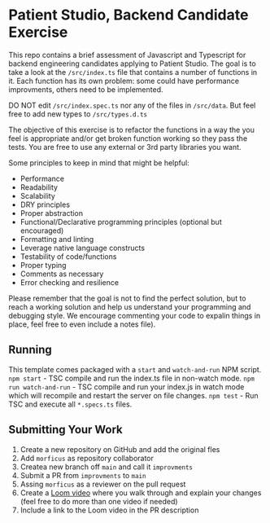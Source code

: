 # Patient Studio, Backend Candidate Exercise

This repo contains a brief assessment of Javascript and Typescript for backend engineering candidates applying to Patient Studio. The goal is to take a look at the `/src/index.ts` file that contains a number of functions in it. Each function has its own problem: some could have performance improvments, others need to be implemented.

DO NOT edit `/src/index.spec.ts` nor any of the files in `/src/data`. But feel free to add new types to `/src/types.d.ts`

The objective of this exercise is to refactor the functions in a way the you feel is appropriate and/or get broken function working so they pass the tests. You are free to use any external or 3rd party libraries you want.

Some principles to keep in mind that might be helpful:

- Performance
- Readability
- Scalability
- DRY principles
- Proper abstraction
- Functional/Declarative programming principles (optional but encouraged)
- Formatting and linting
- Leverage native language constructs
- Testability of code/functions
- Proper typing
- Comments as necessary
- Error checking and resilience

Please remember that the goal is not to find the perfect solution, but to reach a working solution and help us understand your programming and debugging style. We encourage commenting your code to expalin things in place, feel free to even include a notes file).

## Running

This template comes packaged with a `start` and `watch-and-run` NPM script.
`npm start` - TSC compile and run the index.ts file in non-watch mode.
`npm run watch-and-run` - TSC compile and run your index.js in watch mode which will recompile and restart the server on file changes.
`npm test` - Run TSC and execute all `*.specs.ts` files.

## Submitting Your Work

1. Create a new repository on GitHub and add the original fles
2. Add `morficus` as repository collaborator
3. Createa new branch off `main` and call it `improvments`
4. Submit a PR from `improvments` to `main`
5. Assing `morficus` as a reviewer on the pull request
6. Create a [Loom video](https://www.loom.com/) where you walk through and explain your changes (feel free to do more than one video if needed)
7. Include a link to the Loom video in the PR description
